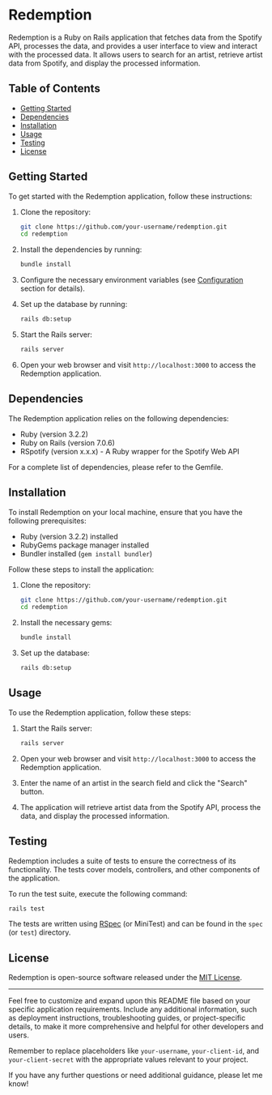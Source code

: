 # Redemption

Redemption is a Ruby on Rails application that fetches data from the Spotify API, processes the data, and provides a user interface to view and interact with the processed data. It allows users to search for an artist, retrieve artist data from Spotify, and display the processed information.

## Table of Contents

- [Getting Started](#getting-started)
- [Dependencies](#dependencies)
- [Installation](#installation)
- [Usage](#usage)
- [Testing](#testing)
- [License](#license)

## Getting Started

To get started with the Redemption application, follow these instructions:

1. Clone the repository:

   ```bash
   git clone https://github.com/your-username/redemption.git
   cd redemption
   ```

2. Install the dependencies by running:

   ```bash
   bundle install
   ```

3. Configure the necessary environment variables (see [Configuration](#configuration) section for details).

4. Set up the database by running:

   ```bash
   rails db:setup
   ```

5. Start the Rails server:

   ```bash
   rails server
   ```

6. Open your web browser and visit `http://localhost:3000` to access the Redemption application.

## Dependencies

The Redemption application relies on the following dependencies:

- Ruby (version 3.2.2)
- Ruby on Rails (version 7.0.6)
- RSpotify (version x.x.x) - A Ruby wrapper for the Spotify Web API

For a complete list of dependencies, please refer to the Gemfile.

## Installation

To install Redemption on your local machine, ensure that you have the following prerequisites:

- Ruby (version 3.2.2) installed
- RubyGems package manager installed
- Bundler installed (`gem install bundler`)

Follow these steps to install the application:

1. Clone the repository:

   ```bash
   git clone https://github.com/your-username/redemption.git
   cd redemption
   ```

2. Install the necessary gems:

   ```bash
   bundle install
   ```

3. Set up the database:

   ```bash
   rails db:setup
   ```

## Usage

To use the Redemption application, follow these steps:

1. Start the Rails server:

   ```bash
   rails server
   ```

2. Open your web browser and visit `http://localhost:3000` to access the Redemption application.

3. Enter the name of an artist in the search field and click the "Search" button.

4. The application will retrieve artist data from the Spotify API, process the data, and display the processed information.

## Testing

Redemption includes a suite of tests to ensure the correctness of its functionality. The tests cover models, controllers, and other components of the application.

To run the test suite, execute the following command:

```bash
rails test
```

The tests are written using [RSpec](https://rspec.info/) (or MiniTest) and can be found in the `spec` (or `test`) directory.

## License

Redemption is open-source software released under the [MIT License](LICENSE).

---

Feel free to customize and expand upon this README file based on your specific application requirements. Include any additional information, such as deployment instructions, troubleshooting guides, or project-specific details, to make it more comprehensive and helpful for other developers and users.

Remember to replace placeholders like `your-username`, `your-client-id`, and `your-client-secret` with the appropriate values relevant to your project.

If you have any further questions or need additional guidance, please let me know!
